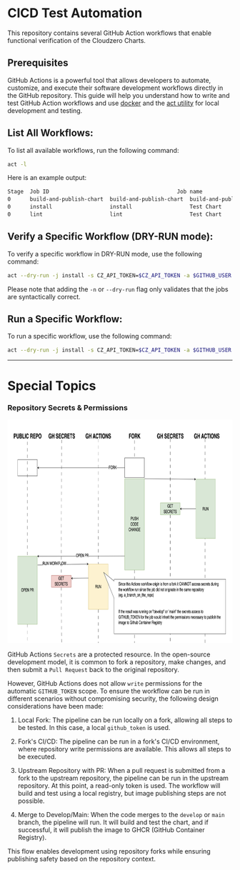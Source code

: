 # CICD Test Automation

This repository contains several GitHub Action workflows that enable functional verification of the Cloudzero Charts.

## Prerequisites

GitHub Actions is a powerful tool that allows developers to automate, customize, and execute their software development workflows directly in the GitHub repository. This guide will help you understand how to write and test GitHub Action workflows and use [docker](https://docs.docker.com/desktop/install/mac-install/) and the [act utility](https://github.com/nektos/act) for local development and testing.

## List All Workflows:

To list all available workflows, run the following command:

```bash
act -l
```

Here is an example output:

```bash
Stage  Job ID                                        Job name                                      Workflow name             Workflow file                 Events           
0      build-and-publish-chart  build-and-publish-chart  build-and-publish-chart  build-and-publish-chart.yml  push             
0      install                  install                  Test Chart               test-chart.yml               pull_request,push
0      lint                     lint                     Test Chart               test-chart.yml               push,pull_request
```

## Verify a Specific Workflow (DRY-RUN mode):

To verify a specific workflow in DRY-RUN mode, use the following command:

```bash
act --dry-run -j install -s CZ_API_TOKEN=$CZ_API_TOKEN -a $GITHUB_USER --secret GITHUB_TOKEN=$GITHUB_TOKEN
```

Please note that adding the `-n` or `--dry-run` flag only validates that the jobs are syntactically correct.

## Run a Specific Workflow:

To run a specific workflow, use the following command:

```bash
act --dry-run -j install -s CZ_API_TOKEN=$CZ_API_TOKEN -a $GITHUB_USER --secret GITHUB_TOKEN=$GITHUB_TOKEN
```

---

Special Topics
==============

### Repository Secrets & Permissions

<img src="./assets/permissions.png" alt="Permissions" width="900" height="500">

GitHub Actions `Secrets` are a protected resource. In the open-source development model, it is common to fork a repository, make changes, and then submit a `Pull Request` back to the original repository.

However, GitHub Actions does not allow `write` permissions for the automatic `GITHUB_TOKEN` scope. To ensure the workflow can be run in different scenarios without compromising security, the following design considerations have been made:

1. Local Fork: The pipeline can be run locally on a fork, allowing all steps to be tested. In this case, a local `github_token` is used.

2. Fork's CI/CD: The pipeline can be run in a fork's CI/CD environment, where repository write permissions are available. This allows all steps to be executed.

3. Upstream Repository with PR: When a pull request is submitted from a fork to the upstream repository, the pipeline can be run in the upstream repository. At this point, a read-only token is used. The workflow will build and test using a local registry, but image publishing steps are not possible.

4. Merge to Develop/Main: When the code merges to the `develop` or `main` branch, the pipeline will run. It will build and test the chart, and if successful, it will publish the image to GHCR (GitHub Container Registry).

This flow enables development using repository forks while ensuring publishing safety based on the repository context.
